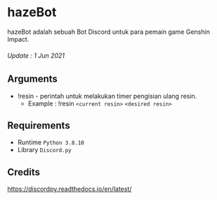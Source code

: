 # hazeBot
hazeBot adalah sebuah Bot Discord untuk para pemain game Genshin Impact.
###### Update : 1 Jun 2021

## Arguments 
- !resin - perintah untuk melakukan timer pengisian ulang resin.
  - Example : !resin `<current resin>` `<desired resin>`

## Requirements
- Runtime `Python 3.8.10`
- Library `Discord.py`

## Credits
https://discordpy.readthedocs.io/en/latest/
